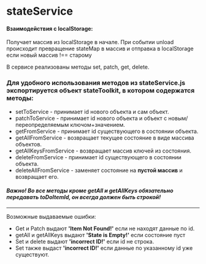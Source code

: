 # stateService

#### Взаимодействия с localStorage:

Получает массив из localStorage в начале.
При событии unload происходит превращение stateMap в массив и отправка в localStorage если новый массив !== старому

В сервисе реализованы методы set, patch, get, delete.

### Для удобного использования методов из stateService.js экспортируется объект stateToolkit, в котором содержатся методы:

-   setToService - принимает id нового объекта и сам объект.
-   patchToService - принимает id нового объекта и объект с новым/переопределяемым ключом+значением.
-   getFromService - принимает id существующего в состоянии объекта.
-   getAllFromService - возвращает текущее состояние в виде массива объектов.
-   getAllKeysFromService - возвращает массив ключей из состояния.
-   deleteFromService - принимает id существующего в состоянии объекта.
-   deleteAllFromService - заменяет состояние на **пустой массив** и возвращает его.

#### _Важно! Во все методы кроме getAll и getAllKeys обязательно передавать toDoItemId, он всегда должен быть строкой!_

---

Возможные выдаваемые ошибки:

-   Get и Patch выдают **'Item Not Found!'** если не находят данные по id.
-   getAll и getAllKeys выдают **'State is Empty!'** если состояние пуст
-   Set и delete выдают **'incorrect ID!'** если id не строка.
-   Set также выдаст **'incorrect ID!'** если данные по указанному id уже существуют.
